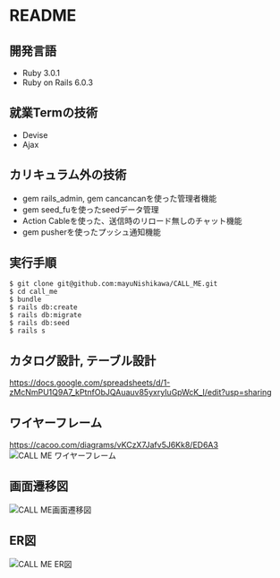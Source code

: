 # README

## 開発言語
* Ruby 3.0.1
* Ruby on Rails 6.0.3

## 就業Termの技術
* Devise
* Ajax

## カリキュラム外の技術
* gem rails_admin, gem cancancanを使った管理者機能
* gem seed_fuを使ったseedデータ管理
* Action Cableを使った、送信時のリロード無しのチャット機能
* gem pusherを使ったプッシュ通知機能

## 実行手順

```
$ git clone git@github.com:mayuNishikawa/CALL_ME.git
$ cd call_me
$ bundle
$ rails db:create
$ rails db:migrate
$ rails db:seed
$ rails s
```  

## カタログ設計, テーブル設計
https://docs.google.com/spreadsheets/d/1-zMcNmPU1Q9A7_kPtnfObJQAuauv85yxryIuGpWcK_I/edit?usp=sharing


## ワイヤーフレーム
https://cacoo.com/diagrams/vKCzX7Jafv5J6Kk8/ED6A3
![CALL ME ワイヤーフレーム](https://user-images.githubusercontent.com/103108809/183070613-c0507db7-05e8-4fad-bbec-e297691f916d.png)


## 画面遷移図
![CALL ME画面遷移図](https://user-images.githubusercontent.com/103108809/183070014-80d0acf7-7331-46ba-b0c6-1b2db3e06e01.png)


## ER図　
![CALL ME ER図](https://user-images.githubusercontent.com/103108809/183070006-cefea270-577f-49d4-bde1-cb98ab3b6d7c.png)

